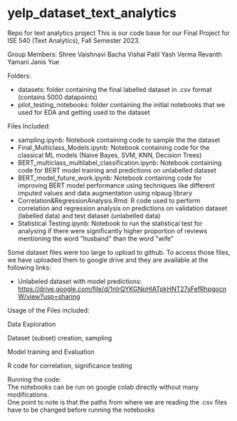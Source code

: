# yelp_dataset_text_analytics
Repo for text analytics project
This is our code base for our Final Project for ISE 540 (Text Analytics), Fall Semester 2023. 


Group Members: 
Shree Vaishnavi Bacha 
Vishal Patil
Yash Verma
Revanth Yamani
Janis Yue 

Folders:

- datasets:  folder containing the final labelled dataset in .csv format (contains 5000 datapoints)  
- pilot_testing_notebooks: folder containing the initial notebooks that we used for EDA and getting used to the dataset   

Files Included: 

- sampling.ipynb: Notebook containing code to sample the the dataset  
- Final_Multiclass_Models.ipynb: Notebook containing code for the classical ML models (Naive Bayes, SVM, KNN, Decision Trees)   
- BERT_multiclass_multilabel_classification.ipynb: Notebook containing code for BERT model training and predictions on unlabelled dataset  
- BERT_model_future_work.ipynb: Notebook containing code for improving BERT model performance using techniques like different imputed values and data augmentation using nlpaug library  
- Correlation&RegressionAnalysis.Rmd: R code used to perform correlation and regression analysis on predictions on validation dataset (labelled data) and test dataset (unlabelled data)  
- Statistical Testing.ipynb: Notebook to run the statistical test for analysing if there were significantly higher proportion of reviews mentioning the word "husband" than the word "wife"  



Some dataset files were too large to upload to github. To access those files, we have uploaded them to google drive and they are available at the following links: 

- Unlabeled dataset with model predictions: https://drive.google.com/file/d/1nIrQYKGNpHlATpkHNT27sFefRhpgocnW/view?usp=sharing





Usage of the Files included: 

Data Exploration

Dataset (subset) creation, sampling 

Model training and Evaluation

R code for correlation, significance testing 

Running the code:  
The notebooks can be run on google colab directly without many modifications.  
One point to note is that the paths from where we are reading the .csv files have to be changed before running the notebooks



